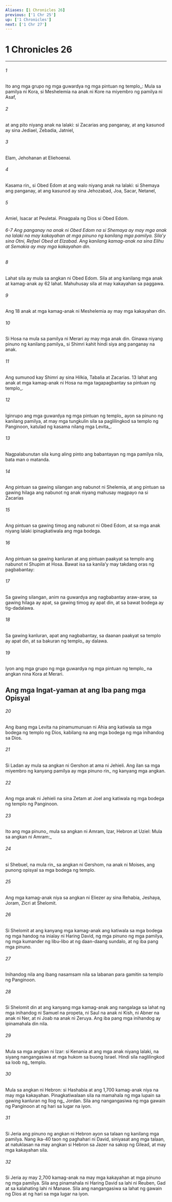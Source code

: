 ```yaml
---
Aliases: [1 Chronicles 26]
previous: ['1 Chr 25']
up: ['1 Chronicles']
next: ['1 Chr 27']
---
```

# 1 Chronicles 26

***






















###### 1 










Ito ang mga grupo ng mga guwardya ng mga pintuan ng templo_: Mula sa pamilya ni Kora, si Meshelemia na anak ni Kore na miyembro ng pamilya ni Asaf, 





















###### 2 










at ang pito niyang anak na lalaki: si Zacarias ang panganay, at ang kasunod ay sina Jediael, Zebadia, Jatniel, 





















###### 3 










Elam, Jehohanan at Eliehoenai. 





















###### 4 










Kasama rin_ si Obed Edom at ang walo niyang anak na lalaki: si Shemaya ang panganay, at ang kasunod ay sina Jehozabad, Joa, Sacar, Netanel, 





















###### 5 










Amiel, Isacar at Peuletai. Pinagpala ng Dios si Obed Edom.

###### 6-7 Ang panganay na anak ni Obed Edom na si Shemaya ay may mga anak na lalaki na may kakayahan at mga pinuno ng kanilang mga pamilya. Silaʼy sina Otni, Refael Obed at Elzabad. Ang kanilang kamag-anak na sina Elihu at Semakia ay may mga kakayahan din. 





















###### 8 










Lahat sila ay mula sa angkan ni Obed Edom. Sila at ang kanilang mga anak at kamag-anak ay 62 lahat. Mahuhusay sila at may kakayahan sa paggawa. 





















###### 9 










Ang 18 anak at mga kamag-anak ni Meshelemia ay may mga kakayahan din. 





















###### 10 










Si Hosa na mula sa pamilya ni Merari ay may mga anak din. Ginawa niyang pinuno ng kanilang pamilya_ si Shimri kahit hindi siya ang panganay na anak. 





















###### 11 










Ang sumunod kay Shimri ay sina Hilkia, Tabalia at Zacarias. 13 lahat ang anak at mga kamag-anak ni Hosa na mga tagapagbantay sa pintuan ng templo_. 





















###### 12 










Iginrupo ang mga guwardya ng mga pintuan ng templo_ ayon sa pinuno ng kanilang pamilya, at may mga tungkulin sila sa paglilingkod sa templo ng Panginoon, katulad ng kasama nilang mga Levita_. 





















###### 13 










Nagpalabunutan sila kung aling pinto ang babantayan ng mga pamilya nila, bata man o matanda. 





















###### 14 










Ang pintuan sa gawing silangan ang nabunot ni Shelemia, at ang pintuan sa gawing hilaga ang nabunot ng anak niyang mahusay magpayo na si Zacarias 





















###### 15 










Ang pintuan sa gawing timog ang nabunot ni Obed Edom, at sa mga anak niyang lalaki ipinagkatiwala ang mga bodega. 





















###### 16 










Ang pintuan sa gawing kanluran at ang pintuan paakyat sa templo ang nabunot ni Shupim at Hosa. Bawat isa sa kanilaʼy may takdang oras ng pagbabantay: 





















###### 17 










Sa gawing silangan, anim na guwardya ang nagbabantay araw-araw, sa gawing hilaga ay apat, sa gawing timog ay apat din, at sa bawat bodega ay tig-dadalawa. 





















###### 18 










Sa gawing kanluran, apat ang nagbabantay, sa daanan paakyat sa templo ay apat din, at sa bakuran ng templo_ ay dalawa. 





















###### 19 










Iyon ang mga grupo ng mga guwardya ng mga pintuan ng templo_ na angkan nina Kora at Merari.

## Ang mga Ingat-yaman at ang Iba pang mga Opisyal 





















###### 20 










Ang ibang mga Levita na pinamumunuan ni Ahia ang katiwala sa mga bodega ng templo ng Dios, kabilang na ang mga bodega ng mga inihandog sa Dios. 





















###### 21 










Si Ladan ay mula sa angkan ni Gershon at ama ni Jehieli. Ang ilan sa mga miyembro ng kanyang pamilya ay mga pinuno rin_ ng kanyang mga angkan. 





















###### 22 










Ang mga anak ni Jehieli na sina Zetam at Joel ang katiwala ng mga bodega ng templo ng Panginoon. 





















###### 23 










Ito ang mga pinuno_ mula sa angkan ni Amram, Izar, Hebron at Uziel: Mula sa angkan ni Amram:_ 





















###### 24 










si Shebuel, na mula rin_ sa angkan ni Gershom, na anak ni Moises, ang punong opisyal sa mga bodega ng templo. 





















###### 25 










Ang mga kamag-anak niya sa angkan ni Eliezer ay sina Rehabia, Jeshaya, Joram, Zicri at Shelomit. 





















###### 26 










Si Shelomit at ang kanyang mga kamag-anak ang katiwala sa mga bodega ng mga handog na inialay ni Haring David, ng mga pinuno ng mga pamilya, ng mga kumander ng libu-libo at ng daan-daang sundalo, at ng iba pang mga pinuno. 





















###### 27 










Inihandog nila ang ibang nasamsam nila sa labanan para gamitin sa templo ng Panginoon. 





















###### 28 










Si Shelomit din at ang kanyang mga kamag-anak ang nangalaga sa lahat ng mga inihandog ni Samuel na propeta, ni Saul na anak ni Kish, ni Abner na anak ni Ner, at ni Joab na anak ni Zeruya. Ang iba pang mga inihandog ay ipinamahala din nila. 





















###### 29 










Mula sa mga angkan ni Izar: si Kenania at ang mga anak niyang lalaki, na siyang nangangasiwa at mga hukom sa buong Israel. Hindi sila naglilingkod sa loob ng_ templo. 





















###### 30 










Mula sa angkan ni Hebron: si Hashabia at ang 1,700 kamag-anak niya na may mga kakayahan. Pinagkatiwalaan sila na mamahala ng mga lupain sa gawing kanluran ng Ilog ng_ Jordan. Sila ang nangangasiwa ng mga gawain ng Panginoon at ng hari sa lugar na iyon. 





















###### 31 










Si Jeria ang pinuno ng angkan ni Hebron ayon sa talaan ng kanilang mga pamilya. Nang ika-40 taon ng paghahari ni David, siniyasat ang mga talaan, at natuklasan na may angkan si Hebron sa Jazer na sakop ng Gilead, at may mga kakayahan sila. 





















###### 32 










Si Jeria ay may 2,700 kamag-anak na may mga kakayahan at mga pinuno ng mga pamilya. Sila ang pinamahala ni Haring David sa lahi ni Reuben, Gad at sa kalahating lahi ni Manase. Sila ang nangangasiwa sa lahat ng gawain ng Dios at ng hari sa mga lugar na iyon.
